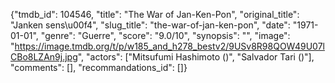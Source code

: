 {"tmdb_id": 104546, "title": "The War of Jan-Ken-Pon", "original_title": "Janken sens\u00f4", "slug_title": "the-war-of-jan-ken-pon", "date": "1971-01-01", "genre": "Guerre", "score": "9.0/10", "synopsis": "", "image": "https://image.tmdb.org/t/p/w185_and_h278_bestv2/9USv8R98QOW49U07lCBo8LZAn9j.jpg", "actors": ["Mitsufumi Hashimoto ()", "Salvador Tari ()"], "comments": [], "recommandations_id": []}